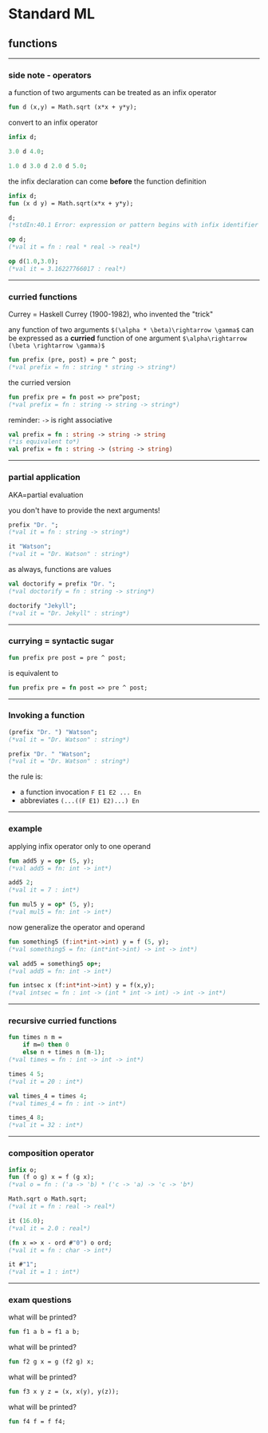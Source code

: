 # Standard ML

## functions

---

### side note - operators

a function of two arguments can be treated as an infix operator

```sml
fun d (x,y) = Math.sqrt (x*x + y*y);
```
<!-- .element: data-thebe-executable-sml data-language="text/x-ocaml" -->

convert to an infix operator

```sml
infix d;

3.0 d 4.0;

1.0 d 3.0 d 2.0 d 5.0;
```
<!-- .element: data-thebe-executable-sml data-language="text/x-ocaml" -->

<!--vert-->

the infix declaration can come __before__ the function definition

```sml
infix d;
fun (x d y) = Math.sqrt(x*x + y*y);

d;
(*stdIn:40.1 Error: expression or pattern begins with infix identifier "d"*)

op d;
(*val it = fn : real * real -> real*)

op d(1.0,3.0);
(*val it = 3.16227766017 : real*)
```
<!-- .element: data-thebe-executable-sml data-language="text/x-ocaml" -->

---

### curried functions
Currey = Haskell Currey (1900-1982), who invented the "trick"

any function of two arguments `$(\alpha * \beta)\rightarrow \gamma$` can be expressed as a **curried** function of one argument `$\alpha\rightarrow (\beta \rightarrow \gamma)$`

```sml
fun prefix (pre, post) = pre ^ post;
(*val prefix = fn : string * string -> string*)
```
<!-- .element: data-thebe-executable-sml data-language="text/x-ocaml" -->

the curried version

```sml
fun prefix pre = fn post => pre^post;
(*val prefix = fn : string -> string -> string*)
```
<!-- .element: data-thebe-executable-sml data-language="text/x-ocaml" -->

<!--vert-->

reminder: `->` is right associative

```sml
val prefix = fn : string -> string -> string
(*is equivalent to*)
val prefix = fn : string -> (string -> string)
```

---

### partial application
AKA=partial evaluation

you don't have to provide the next arguments!

```sml
prefix "Dr. ";
(*val it = fn : string -> string*)

it "Watson";
(*val it = "Dr. Watson" : string*)
```
<!-- .element: data-thebe-executable-sml data-language="text/x-ocaml" -->

as always, functions are values

```sml
val doctorify = prefix "Dr. ";
(*val doctorify = fn : string -> string*)

doctorify "Jekyll";
(*val it = "Dr. Jekyll" : string*)
```
<!-- .element: data-thebe-executable-sml data-language="text/x-ocaml" -->

---

### currying = syntactic sugar

```sml
fun prefix pre post = pre ^ post;
```
<!-- .element: data-thebe-executable-sml data-language="text/x-ocaml" -->

is equivalent to

```sml
fun prefix pre = fn post => pre ^ post;
```
<!-- .element: data-thebe-executable-sml data-language="text/x-ocaml" -->

---

### Invoking a function

```sml
(prefix "Dr. ") "Watson";
(*val it = "Dr. Watson" : string*)

prefix "Dr. " "Watson";
(*val it = "Dr. Watson" : string*)
```
<!-- .element: data-thebe-executable-sml data-language="text/x-ocaml" -->

the rule is:
* a function invocation `F E1 E2 ... En`
* abbreviates `(...((F E1) E2)...) En`

---

### example

applying infix operator only to one operand

```sml
fun add5 y = op+ (5, y);
(*val add5 = fn: int -> int*)

add5 2;
(*val it = 7 : int*)

fun mul5 y = op* (5, y);
(*val mul5 = fn: int -> int*)
```
<!-- .element: data-thebe-executable-sml data-language="text/x-ocaml" -->

<!--vert-->

now generalize the operator and operand

```sml
fun something5 (f:int*int->int) y = f (5, y);
(*val something5 = fn: (int*int->int) -> int -> int*)

val add5 = something5 op+;
(*val add5 = fn: int -> int*)

fun intsec x (f:int*int->int) y = f(x,y);
(*val intsec = fn : int -> (int * int -> int) -> int -> int*)
```
<!-- .element: data-thebe-executable-sml data-language="text/x-ocaml" -->

---

### recursive curried functions

```sml
fun times n m =
    if m=0 then 0
    else n + times n (m-1);
(*val times = fn : int -> int -> int*)

times 4 5;
(*val it = 20 : int*)

val times_4 = times 4;
(*val times_4 = fn : int -> int*)

times_4 8;
(*val it = 32 : int*)
```
<!-- .element: data-thebe-executable-sml data-language="text/x-ocaml" -->

---

### composition operator

```sml
infix o;
fun (f o g) x = f (g x);
(*val o = fn : ('a -> 'b) * ('c -> 'a) -> 'c -> 'b*)

Math.sqrt o Math.sqrt;
(*val it = fn : real -> real*)

it (16.0);
(*val it = 2.0 : real*)

(fn x => x - ord #"0") o ord;
(*val it = fn : char -> int*)

it #"1";
(*val it = 1 : int*)
```
<!-- .element: data-thebe-executable-sml data-language="text/x-ocaml" -->

---

### exam questions

<!--vert-->

what will be printed?

```sml
fun f1 a b = f1 a b;
```
<!-- .element: data-thebe-executable-sml data-language="text/x-ocaml" -->

<!--vert-->

what will be printed?

```sml
fun f2 g x = g (f2 g) x;
```
<!-- .element: data-thebe-executable-sml data-language="text/x-ocaml" -->

<!--vert-->

what will be printed?

```sml
fun f3 x y z = (x, x(y), y(z));
```
<!-- .element: data-thebe-executable-sml data-language="text/x-ocaml" -->

<!--vert-->

what will be printed?

```sml
fun f4 f = f f4;
```
<!-- .element: data-thebe-executable-sml data-language="text/x-ocaml" -->
